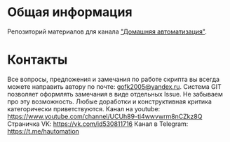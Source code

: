 # Общая информация

Репозиторий материалов для канала ["Домашняя автоматизация"](https://www.youtube.com/channel/UCUh89-ti4wwvwrm8nCZkz8Q).

# Контакты

Все вопросы, предложения и замечания по работе скрипта вы всегда можете направить автору по почте: gofk2005@yandex.ru.
Система GIT позволяет оформлять замечания в виде отдельных Issue. Не забываем про эту возможность.
Любые доработки и конструктивная критика категорически приветствуются. 
Канал на youtube: https://www.youtube.com/channel/UCUh89-ti4wwvwrm8nCZkz8Q
Страничка VK: https://vk.com/id530811716
Канал в Telegram: https://t.me/hautomation